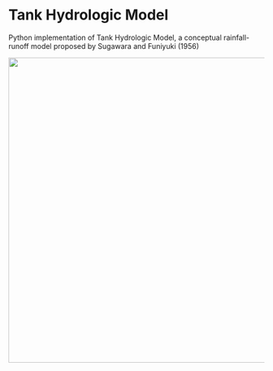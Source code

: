 # Tank Hydrologic Model

Python implementation of Tank Hydrologic Model, a conceptual rainfall-runoff model proposed by Sugawara and Funiyuki (1956)

<p align="center">
<img align="center" height="600px"  src="https://raw.githubusercontent.com/nzahasan/tank-model/master/assets/tank-model-schamatic.svg" >
</p>
